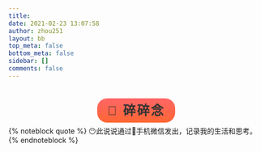 ```yaml
---
title: 
date: 2021-02-23 13:07:58
author: zhou251
layout: bb
top_meta: false
bottom_meta: false
sidebar: []
comments: false
---
```

<div style="margin-top:2.5rem;text-align:center">
<span class="milky">🍑 碎碎念</span>
</div>

<style>
.milky {
    font-family: "Arial Rounded MT Bold", "Helvetica Rounded", Arial, sans-serif;
    font-size: 25px;
    letter-spacing: 0.1em;
    color: #333333;
    font-weight: 700;
    padding: 10px 20px;
    border-radius: 20px;
    background: linear-gradient(rgb(255, 102, 102) 0px, rgb(255, 102, 51) 100%);
}
</style>

{% noteblock quote %}
😶此说说通过📱手机微信发出，记录我的生活和思考。
{% endnoteblock %}